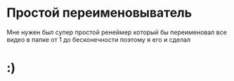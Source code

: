 # Простой переименовыватель
Мне нужен был супер простой ренеймер который бы переименовал все видео в папке от 1 до бесконечности поэтому я его и сделал
# :)
